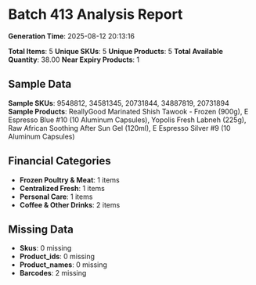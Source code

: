# Batch 413 Analysis Report

**Generation Time**: 2025-08-12 20:13:16

**Total Items**: 5
**Unique SKUs**: 5
**Unique Products**: 5
**Total Available Quantity**: 38.00
**Near Expiry Products**: 1

## Sample Data
**Sample SKUs**: 9548812, 34581345, 20731844, 34887819, 20731894
**Sample Products**: ReallyGood Marinated Shish Tawook - Frozen (900g), E Espresso Blue #10 (10 Aluminum Capsules), Yopolis Fresh Labneh (225g), Raw African Soothing After Sun Gel (120ml), E Espresso Silver #9 (10 Aluminum Capsules)

## Financial Categories
- **Frozen Poultry & Meat**: 1 items
- **Centralized Fresh**: 1 items
- **Personal Care**: 1 items
- **Coffee & Other Drinks**: 2 items

## Missing Data
- **Skus**: 0 missing
- **Product_ids**: 0 missing
- **Product_names**: 0 missing
- **Barcodes**: 2 missing
